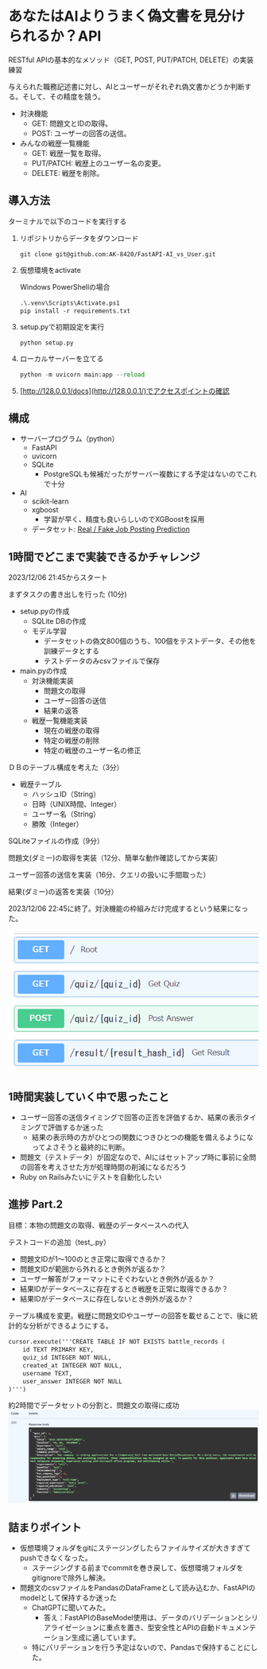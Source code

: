 # あなたはAIよりうまく偽文書を見分けられるか？API
RESTful APIの基本的なメソッド（GET, POST, PUT/PATCH, DELETE）の実装練習

与えられた職務記述書に対し、AIとユーザーがそれぞれ偽文書かどうか判断する。そして、その精度を競う。
- 対決機能
  - GET: 問題文とIDの取得。
  - POST: ユーザーの回答の送信。
- みんなの戦歴一覧機能
  - GET: 戦歴一覧を取得。
  - PUT/PATCH: 戦歴上のユーザー名の変更。
  - DELETE: 戦歴を削除。

## 導入方法
ターミナルで以下のコードを実行する
1. リポジトリからデータをダウンロード
    ```terminal
    git clone git@github.com:AK-8420/FastAPI-AI_vs_User.git
    ```
2. 仮想環境をactivate

    Windows PowerShellの場合
    ```terminal
    .\.venv\Scripts\Activate.ps1
    pip install -r requirements.txt
    ```
3. setup.pyで初期設定を実行
    ```
    python setup.py
    ```
4. ローカルサーバーを立てる
    ```python
    python -m uvicorn main:app --reload
    ```
5. [http://128.0.0.1/docs](http://128.0.0.1/)でアクセスポイントの確認

## 構成
- サーバープログラム（python）
  - FastAPI
  - uvicorn
  - SQLite
    - PostgreSQLも候補だったがサーバー複数にする予定はないのでこれで十分
- AI
  - scikit-learn
  - xgboost
    - 学習が早く、精度も良いらしいのでXGBoostを採用
  - データセット: [Real / Fake Job Posting Prediction](https://www.kaggle.com/datasets/shivamb/real-or-fake-fake-jobposting-prediction)

## 1時間でどこまで実装できるかチャレンジ
2023/12/06 21:45からスタート

まずタスクの書き出しを行った (10分)
- setup.pyの作成
  - SQLite DBの作成
  - モデル学習
    - データセットの偽文800個のうち、100個をテストデータ、その他を訓練データとする
    - テストデータのみcsvファイルで保存
- main.pyの作成
  - 対決機能実装
    - 問題文の取得
    - ユーザー回答の送信
    - 結果の返答
  - 戦歴一覧機能実装
    - 現在の戦歴の取得
    - 特定の戦歴の削除
    - 特定の戦歴のユーザー名の修正

ＤＢのテーブル構成を考えた（3分）
- 戦歴テーブル
  - ハッシュID（String）
  - 日時（UNIX時間、Integer）
  - ユーザー名（String）
  - 勝敗（Integer）

SQLiteファイルの作成（9分）

問題文(ダミー)の取得を実装（12分、簡単な動作確認してから実装）

ユーザー回答の送信を実装（16分、クエリの扱いに手間取った）

結果(ダミー)の返答を実装（10分）

2023/12/06 22:45に終了。対決機能の枠組みだけ完成するという結果になった。

![screen shot](images_for_README/ss01.png?raw=true)

## 1時間実装していく中で思ったこと
- ユーザー回答の送信タイミングで回答の正否を評価するか、結果の表示タイミングで評価するか迷った
  - 結果の表示時の方がひとつの関数につきひとつの機能を備えるようになってよさそうと最終的に判断。
- 問題文（テストデータ）が固定なので、AIにはセットアップ時に事前に全問の回答を考えさせた方が処理時間の削減になるだろう
- Ruby on Railsみたいにテストを自動化したい

## 進捗 Part.2
目標：本物の問題文の取得、戦歴のデータベースへの代入

テストコードの追加（test_.py）
- 問題文IDが1～100のとき正常に取得できるか？
- 問題文IDが範囲から外れるとき例外が返るか？
- ユーザー解答がフォーマットにそぐわないとき例外が返るか？
- 結果IDがデータベースに存在するとき戦歴を正常に取得できるか？
- 結果IDがデータベースに存在しないとき例外が返るか？

テーブル構成を変更。戦歴に問題文IDやユーザーの回答を載せることで、後に統計的な分析ができるようにする。
```
cursor.execute('''CREATE TABLE IF NOT EXISTS battle_records (
    id TEXT PRIMARY KEY,
    quiz_id INTEGER NOT NULL,
    created_at INTEGER NOT NULL,
    username TEXT,
    user_answer INTEGER NOT NULL
)''')
```

約2時間でデータセットの分割と、問題文の取得に成功
![screen shot](images_for_README/ss02.png?raw=true)

## 詰まりポイント
- 仮想環境フォルダをgitにステージングしたらファイルサイズが大きすぎてpushできなくなった。
  - ステージングする前までcommitを巻き戻して、仮想環境フォルダをgitignoreで除外し解決。
- 問題文のcsvファイルをPandasのDataFrameとして読み込むか、FastAPIのmodelとして保持するか迷った
  - ChatGPTに聞いてみた。
    - 答え：FastAPIのBaseModel使用は、データのバリデーションとシリアライゼーションに重点を置き、型安全性とAPIの自動ドキュメンテーション生成に適しています。
  - 特にバリデーションを行う予定はないので、Pandasで保持することにした。